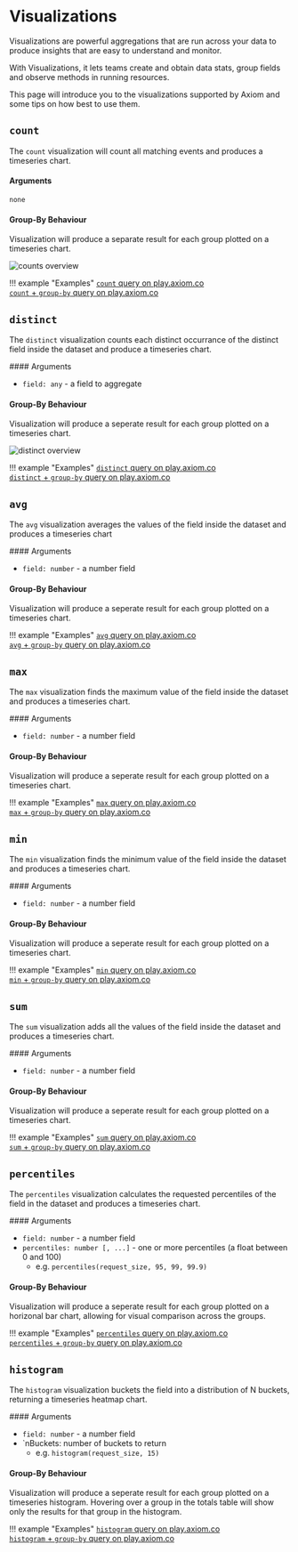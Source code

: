 <div class="axi-header">
  <h1>Visualizations</h1>
</div>

Visualizations are powerful aggregations that are run across your data to produce insights that are easy to understand and monitor.

With Visualizations, it lets teams create and obtain data stats, group fields and observe methods in running resources. 

This page will introduce you to the visualizations supported by Axiom and some tips on how best to use them.



## **`count`**

The `count` visualization will count all matching events and produces a timeseries chart.


#### Arguments

`none`

#### Group-By Behaviour

Visualization will produce a separate result for each group plotted on a timeseries chart.

<img class="axi-window" src="/assets/shots/count.png" alt="counts overview" />

!!! example "Examples"
    [`count` query on play.axiom.co](https://play.axiom.co/analytics/api-http?qid=R0uYyZOwc0fHmWAhHO)  
    [`count` + `group-by` query on play.axiom.co](https://play.axiom.co/analytics/api-http?qid=OQlr73NZitahuJnswv)


## **`distinct`**

The `distinct` visualization counts each distinct occurrance of the distinct field inside the dataset and produce a timeseries chart.

#### Arguments

* `field: any` - a field to aggregate

#### Group-By Behaviour

Visualization will produce a seperate result for each group plotted on a timeseries chart.

<img class="axi-window" src="/assets/shots/distinct.png" alt="distinct overview" />


!!! example "Examples"
    [`distinct` query on play.axiom.co](https://play.axiom.co/analytics/github-fork-event?qid=oW64JedBiDCAHDsNeY)  
    [`distinct` + `group-by` query on play.axiom.co](https://play.axiom.co/analytics/github-fork-event?qid=RKvriWzdkUgOmLLyDK)


## **`avg`**

The `avg` visualization averages the values of the field inside the dataset and produces a timeseries chart

#### Arguments

* `field: number` - a number field

#### Group-By Behaviour

Visualization will produce a seperate result for each group plotted on a timeseries chart.



!!! example "Examples"
    [`avg` query on play.axiom.co](https://play.axiom.co/analytics/api-http?qid=T0VpSvCQoarAfuFMrM)  
    [`avg` + `group-by` query on play.axiom.co](https://play.axiom.co/analytics/api-http?qid=56BbnAYoepyL79QfZy)

## **`max`**

The `max` visualization finds the maximum value of the field inside the dataset and produces a timeseries chart.

#### Arguments

* `field: number` - a number field

#### Group-By Behaviour

Visualization will produce a seperate result for each group plotted on a timeseries chart.

!!! example "Examples"
    [`max` query on play.axiom.co](https://play.axiom.co/analytics/api-http?qid=olagwqIYy7sGCRXjao)  
    [`max` + `group-by` query on play.axiom.co](https://play.axiom.co/analytics/api-http?qid=lWSfAOtUSZ7POne8g9)

## **`min`**

The `min` visualization finds the minimum value of the field inside the dataset and produces a timeseries chart.

#### Arguments

* `field: number` - a number field

#### Group-By Behaviour

Visualization will produce a seperate result for each group plotted on a timeseries chart.

!!! example "Examples"
    [`min` query on play.axiom.co](https://play.axiom.co/analytics/api-http?qid=Bbzlmy9SYY1CHQsxmh)  
    [`min` + `group-by` query on play.axiom.co](https://play.axiom.co/analytics/api-http?qid=mGGnJwIfeVz0TnGhwB)

## **`sum`**

The `sum` visualization adds all the values of the field inside the dataset and produces a timeseries chart.

#### Arguments

* `field: number` - a number field

#### Group-By Behaviour

Visualization will produce a seperate result for each group plotted on a timeseries chart.

!!! example "Examples"
    [`sum` query on play.axiom.co](https://play.axiom.co/analytics/api-http?qid=LYDKqNwZToZXqtx8Vu)  
    [`sum` + `group-by` query on play.axiom.co](hhttps://play.axiom.co/analytics/api-http?qid=JzRVlkZ8g48BmHHBnQ)

## **`percentiles`**

The `percentiles` visualization calculates the requested percentiles of the field in the dataset and produces a timeseries chart.

#### Arguments

* `field: number` - a number field
* `percentiles: number [, ...]` - one or more percentiles (a float between 0 and 100)
    * e.g. `percentiles(request_size, 95, 99, 99.9)`

#### Group-By Behaviour

Visualization will produce a seperate result for each group plotted on a horizonal bar chart, allowing for visual comparison across the groups.

!!! example "Examples"
    [`percentiles` query on play.axiom.co](https://play.axiom.co/analytics/api-http?qid=auEZhk4D789zDxLbyS)  
    [`percentiles` + `group-by` query on play.axiom.co](https://play.axiom.co/analytics/api-http?qid=xADc7czdxNfgHFBnK0)

## **`histogram`**

The `histogram` visualization buckets the field into a distribution of N buckets, returning a timeseries heatmap chart.

#### Arguments

* `field: number` - a number field
* `nBuckets: number of buckets to return
    * e.g. `histogram(request_size, 15)`

#### Group-By Behaviour

Visualization will produce a seperate result for each group plotted on a timeseries histogram. Hovering over a group in the totals table will show only the results for that group in the histogram.

!!! example "Examples"
    [`histogram` query on play.axiom.co](https://play.axiom.co/analytics/api-http?qid=uHgCGk04C1s8oU1box)  
    [`histogram` + `group-by` query on play.axiom.co](https://play.axiom.co/analytics/api-http?qid=pPskm8Uz43MpBlq1cf)